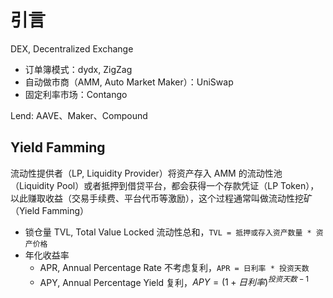 # 引言

DEX, Decentralized Exchange

- 订单簿模式：dydx, ZigZag
- 自动做市商（AMM, Auto Market Maker）：UniSwap
- 固定利率市场：Contango

Lend: AAVE、Maker、Compound

## Yield Famming

流动性提供者（LP, Liquidity Provider）将资产存入 AMM 的流动性池（Liquidity Pool）或者抵押到借贷平台，都会获得一个存款凭证（LP Token），以此赚取收益（交易手续费、平台代币等激励），这个过程通常叫做流动性挖矿（Yield Famming）

- 锁仓量 TVL, Total Value Locked 流动性总和，`TVL = 抵押或存入资产数量 * 资产价格`
- 年化收益率
    - APR, Annual Percentage Rate 不考虑复利，`APR = 日利率 * 投资天数`
    - APY, Annual Percentage Yield 复利，$APY = (1+日利率)^{投资天数-1}$